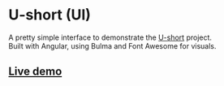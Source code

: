 # U-short (UI)  
A pretty simple interface to demonstrate the [U-short](https://github.com/jbatistareis/ushort-api) project.  
Built with Angular, using Bulma and Font Awesome for visuals.  
## [Live demo](https://jbatistareis.github.io/ushort-ui/)
